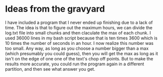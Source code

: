 # Ideas from the gravyard

I have included a program that I never ended up finishing due to a lack of time.  The idea is that to figure out the maximum
hours, we can divide the log.txt file into small chunks and then claculate the max of each chunk.  I used 36000 lines in my bash script because that is ten times 3600 which is 10 times the number of seconds in an hour.  I now realize this number was too small.  Any way, as long as you choose a number bigger than a max (which presumably you could guess), then you will get the max as long as it isn't on the edge of one one of the text's chop off points.  But to make the results more accurate, you could run the program again in a different partition, and then see what answer you get.
